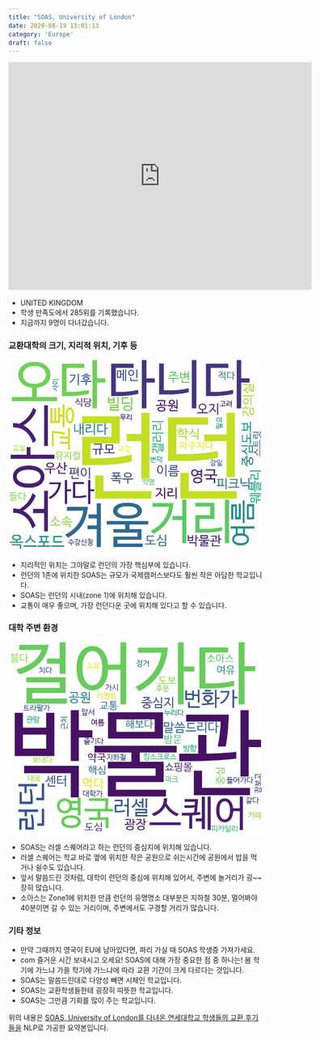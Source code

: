 ```yaml
---
title: "SOAS, University of London"
date: 2020-08-19 13:01:13
category: 'Europe'
draft: false
---
```


<iframe
width="600"
height="450"
frameborder="0" style="border:0"
src="https://www.google.com/maps/embed/v1/place?key=AIzaSyC9e1AME-pVmWC4hBpFdu5S4dKzyepa3HQ&q=SOAS,+University+of+London&center=51.52235,-0.129259&zoom=14" allowfullscreen>
</iframe>

* UNITED KINGDOM
* 학생 만족도에서 285위를 기록했습니다.
* 지금까지 9명이 다녀갔습니다. 

### 교환대학의 크기, 지리적 위치, 기후 등

![gen_info-WordCloud](../univ_wordclouds_okt/gen_info/GB000033_gen_info_okt.png)

* 지리적인 위치는 그야말로 런던의 가장 핵심부에 있습니다.
* 런던의 1존에 위치한 SOAS는 규모가 국제캠퍼스보다도 훨씬 작은 아담한 학교입니다.
* SOAS는 런던의 시내(zone 1)에 위치해 있습니다.
* 교통이 매우 좋으며, 가장 런던다운 곳에 위치해 있다고 할 수 있습니다.


### 대학 주변 환경

![env_info-WordCloud](../univ_wordclouds_okt/env_info/GB000033_env_info_okt.png)

* SOAS는 러셀 스퀘어라고 하는 런던의 중심지에 위치해 있습니다.
* 러셀 스퀘어는 학교 바로 옆에 위치한 작은 공원으로 쉬는시간에 공원에서 밥을 먹거나 쉴수도 있습니다.
* 앞서 말씀드린 것처럼, 대학이 런던의 중심에 위치해 있어서, 주변에 놀거리가 굉~~장히 많습니다.
* 소아스는 Zone1에 위치한 만큼 런던의 유명명소 대부분은 지하철 30분, 멀어봐야 40분이면 갈 수 있는 거리이며, 주변에서도 구경할 거리가 많습니다.


### 기타 정보

* 만약 그때까지 영국이 EU에 남아있다면, 파리 가실 때 SOAS 학생증 가져가세요.
* com 즐거운 시간 보내시고 오세요! SOAS에 대해 가장 중요한 점 중 하나는! 봄 학기에 가느냐 가을 학기에 가느냐에 따라 교환 기간이 크게 다르다는 것입니다.
* SOAS는 말씀드린대로 다양성 빼면 시체인 학교입니다.
* SOAS는 교환학생들한테 굉장히 따뜻한 학교입니다.
* SOAS는 그만큼 기회를 많이 주는 학교입니다.


위의 내용은 [SOAS, University of London를 다녀온 연세대학교 학생들의 교환 후기들을](http://oia.yonsei.ac.kr/partner/expReport.asp?ucode=GB000033&bgbn=A) NLP로 가공한 요약본입니다. 
